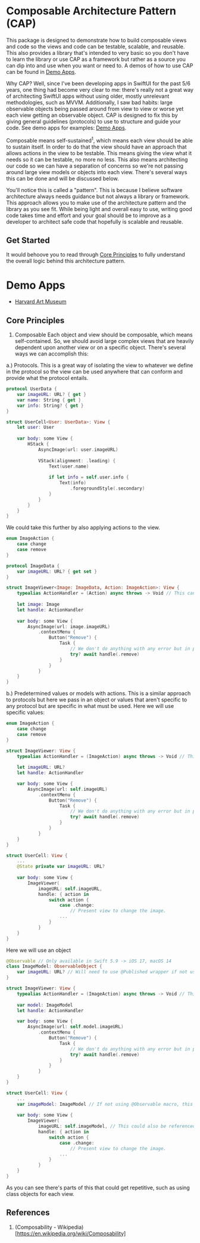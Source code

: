 # Composable Architecture Pattern (CAP)

This package is designed to demonstrate how to build composable views and code so the views and code can be testable, scalable, and reusable. This also provides a library that's intended to very basic so you don't have to learn the library or use CAP as a framework but rather as a source you can dip into and use when you want or need to. A demos of how to use CAP can be found in [Demo Apps](#demo-apps).

Why CAP? Well, since I've been developing apps in SwiftUI for the past 5/6 years, one thing had become very clear to me: there's really not a great way of architecting SwiftUI apps without using older, mostly unrelevant methodologies, such as MVVM. Additionally, I saw bad habits: large observable objects being passed around from view to view or worse yet each view getting an observable object. CAP is designed to fix this by giving general guidelines (protocols) to use to structure and guide your code. See demo apps for examples: [Demo Apps](#demo-apps).

Composable means self-sustained<sup>1</sup>, which means each view should be able to sustain itself. In order to do that the view should have an approach that allows actions in the view to be testable. This means giving the view what it needs so it can be testable, no more no less. This also means architecting our code so we can have a separation of concerns so we're not passing around large view models or objects into each view. There's several ways this can be done and will be discussed below.

You'll notice this is called a "pattern". This is because I believe software architecture always needs guidance but not always a library or framework. This approach allows you to make use of the architecture pattern and the library as you see fit. While being light and overall easy to use, writing good code takes time and effort and your goal should be to improve as a developer to architect safe code that hopefully is scalable and reusable.

## Get Started
It would behoove you to read through [Core Principles](#core-principles) to fully understand the overall logic behind this architecture pattern. 

# Demo Apps
- [Harvard Art Museum](https://github.com/jonnyholland/HarvardArt/tree/main)

## Core Principles
1. Composable
Each object and view should be composable, which means self-contained. So, we should avoid large complex views that are heavily dependent upon another view or on a specific object. There's several ways we can accomplish this:

a.) Protocols. This is a great way of isolating the view to whatever we define in the protocol so the view can be used anywhere that can conform and provide what the protocol entails.
```swift
protocol UserData {
	var imageURL: URL? { get }
	var name: String { get }
	var info: String? { get }
}

struct UserCell<User: UserData>: View {
	let user: User
	
	var body: some View {
		HStack {
			AsyncImage(url: user.imageURL)
			
			VStack(alignment: .leading) {
				Text(user.name)
				
				if let info = self.user.info {
					Text(info)
						.foregroundStyle(.secondary)
				}
			}
		}
	}
}
```

We could take this further by also applying actions to the view.
```swift
enum ImageAction {
	case change
	case remove
}

protocol ImageData {
	var imageURL: URL? { get set }
}

struct ImageViewer<Image: ImageData, Action: ImageAction>: View {
	typealias ActionHandler = (Action) async throws -> Void // This can also return a `Bool` or whatever you want.
	
	let image: Image
	let handle: ActionHandler
	
	var body: some View {
		AsyncImage(url: image.imageURL)
			.contextMenu {
				Button("Remove") {
					Task {
						// We don't do anything with any error but in production you definitely should.
						try? await handle(.remove)
					}
				}
			}
	}
}
```

b.) Predetermined values or models with actions. This is a similar approach to protocols but here we pass in an object or values that aren't specific to any protocol but are specific in what must be used.
Here we will use specific values:
```swift
enum ImageAction {
	case change
	case remove
}

struct ImageViewer: View {
	typealias ActionHandler = (ImageAction) async throws -> Void // This can also return a `Bool` or whatever you want.
	
	let imageURL: URL?
	let handle: ActionHandler

	var body: some View {
		AsyncImage(url: self.imageURL)
			.contextMenu {
				Button("Remove") {
					Task {
						// We don't do anything with any error but in production you definitely should.
						try? await handle(.remove)
					}
				}
			}
	}
}

struct UserCell: View {
	...
	@State private var imageURL: URL?
	
	var body: some View {
		ImageViewer(
			imageURL: self.imageURL,
			handle: { action in
				switch action {
					case .change:
						// Present view to change the image.
					...
				}
			}
	}
}
```

Here we will use an object
```swift
@Observable // Only available in Swift 5.9 -> iOS 17, macOS 14
class ImageModel: ObservableObject {
	var imageURL: URL? // Will need to use @Published wrapper if not using @Observable macro.
}

struct ImageViewer: View {
	typealias ActionHandler = (ImageAction) async throws -> Void // This can also return a `Bool` or whatever you want.
	
	var model: ImageModel
	let handle: ActionHandler

	var body: some View {
		AsyncImage(url: self.model.imageURL)
			.contextMenu {
				Button("Remove") {
					Task {
						// We don't do anything with any error but in production you definitely should.
						try? await handle(.remove)
					}
				}
			}
	}
}

struct UserCell: View {
	...
	var imageModel: ImageModel // If not using @Observable macro, this will need to use @ObservedObject.
	
	var body: some View {
		ImageViewer(
			imageURL: self.imageModel, // This could also be referenced from a user model like: `self.userModel.imageModel`.
			handle: { action in
				switch action {
					case .change:
						// Present view to change the image.
					...
				}
			}
	}
}
```

As you can see there's parts of this that could get repetitive, such as using class objects for each view.

## References
1. (Composability - Wikipedia)[https://en.wikipedia.org/wiki/Composability]
